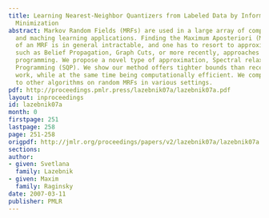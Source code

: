 ```yaml
---
title: Learning Nearest-Neighbor Quantizers from Labeled Data by Information Loss
  Minimization
abstract: Markov Random Fields (MRFs) are used in a large array of computer vision
  and maching learning applications. Finding the Maximum Aposteriori (MAP) solution
  of an MRF is in general intractable, and one has to resort to approximate solutions,
  such as Belief Propagation, Graph Cuts, or more recently, approaches based on quadratic
  programming. We propose a novel type of approximation, Spectral relaxation to Quadratic
  Programming (SQP). We show our method offers tighter bounds than recently published
  work, while at the same time being computationally efficient. We compare our method
  to other algorithms on random MRFs in various settings.
pdf: http://proceedings.pmlr.press/lazebnik07a/lazebnik07a.pdf
layout: inproceedings
id: lazebnik07a
month: 0
firstpage: 251
lastpage: 258
page: 251-258
origpdf: http://jmlr.org/proceedings/papers/v2/lazebnik07a/lazebnik07a.pdf
sections: 
author:
- given: Svetlana
  family: Lazebnik
- given: Maxim
  family: Raginsky
date: 2007-03-11
publisher: PMLR
---
```

